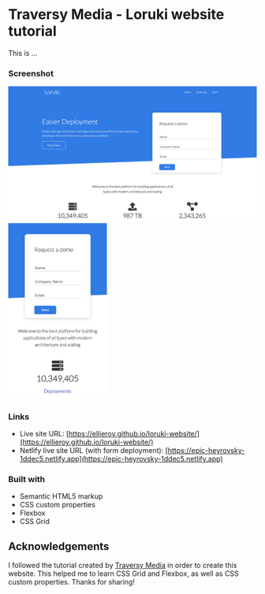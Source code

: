 # Traversy Media - Loruki website tutorial

This is  ... 

### Screenshot

<p float="left">
  <img src="./final-result/final-result-web.png" width="600"/> 
  <img src="./final-result/final-result-mobile.png" width="200"/> 
</p>

### Links
- Live site URL: [https://ellieroy.github.io/loruki-website/](https://ellieroy.github.io/loruki-website/)
- Netlify live site URL (with form deployment): [https://epic-heyrovsky-1ddec5.netlify.app](https://epic-heyrovsky-1ddec5.netlify.app)

### Built with 
- Semantic HTML5 markup
- CSS custom properties
- Flexbox
- CSS Grid

## Acknowledgements 
I followed the tutorial created by [Traversy Media](https://www.youtube.com/watch?v=p0bGHP-PXD4) in order to create this website. This helped me to learn CSS Grid and Flexbox, as well as CSS custom properties. Thanks for sharing!
